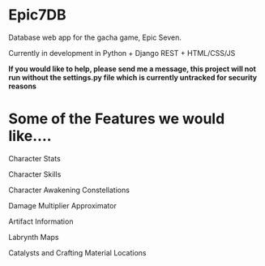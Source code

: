 # Epic7DB
Database web app for the gacha game, Epic Seven.

Currently in development in Python + Django REST + HTML/CSS/JS

__If you would like to help, please send me a message, this project will not run without the settings.py file which is currently untracked for security reasons__

# Some of the Features we would like....

Character Stats

Character Skills

Character Awakening Constellations

Damage Multiplier Approximator

Artifact Information

Labrynth Maps

Catalysts and Crafting Material Locations

